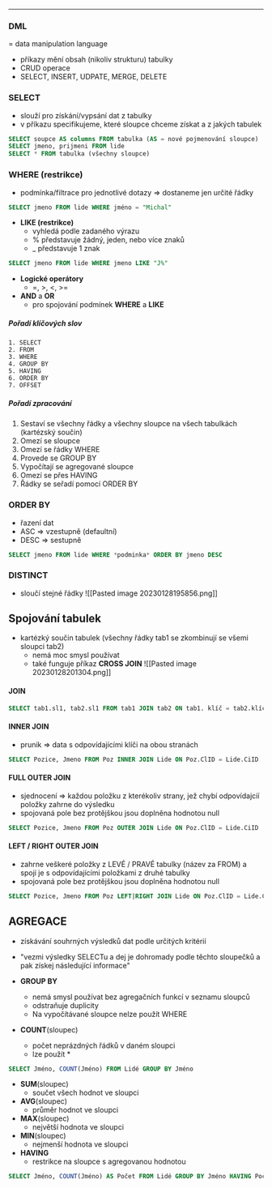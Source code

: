 ----
### DML 

= data manipulation language
- příkazy mění obsah (nikoliv strukturu) tabulky
- CRUD operace
- SELECT, INSERT, UDPATE, MERGE, DELETE

### **SELECT**

- slouží pro získání/vypsání dat z tabulky
- v příkazu specifikujeme, které sloupce chceme získat a z jakých tabulek
```Sql
SELECT soupce AS columns FROM tabulka (AS = nové pojmenování sloupce)
SELECT jmeno, prijmeni FROM lide
SELECT * FROM tabulka (všechny sloupce)
```

### **WHERE (restrikce)**  
- podmínka/filtrace pro jednotlivé dotazy => dostaneme jen určité řádky
```Sql
SELECT jmeno FROM lide WHERE jméno = "Michal" 
```
-  **LIKE (restrikce)**
	- vyhledá podle zadaného výrazu
	- % představuje žádný, jeden, nebo více znaků
	- _ představuje 1 znak
```Sql
SELECT jmeno FROM lide WHERE jmeno LIKE "J%" 
```
- **Logické operátory**
	- =, >, <, >=
- **AND** a **OR**
	- pro spojování podmínek **WHERE** a **LIKE**

##### **Pořadí klíčových slov**
	1. SELECT
	2. FROM
	3. WHERE
	4. GROUP BY
	5. HAVING
	6. ORDER BY
	7. OFFSET

##### **Pořadí zpracování**
1. Sestaví se všechny řádky a všechny sloupce na všech tabulkách (kartézský součin)
2. Omezí se sloupce
3. Omezí se řádky WHERE
4. Provede se GROUP BY
5. Vypočítají se agregované sloupce
6. Omezí se přes HAVING
7. Řádky se seřadí pomocí ORDER BY

###  **ORDER BY**
- řazení dat
- ASC => vzestupně (defaultní)
- DESC => sestupně
```Sql
SELECT jmeno FROM lide WHERE *podminka* ORDER BY jmeno DESC
```

### **DISTINCT**
-  sloučí stejné řádky 
![[Pasted image 20230128195856.png]]

## Spojování tabulek
- kartézký součin tabulek (všechny řádky tab1 se zkombinují se všemi sloupci tab2)
	- nemá moc smysl používat
	- také funguje příkaz **CROSS JOIN**
![[Pasted image 20230128201304.png]]

#### **JOIN**
```Sql
SELECT tab1.sl1, tab2.sl1 FROM tab1 JOIN tab2 ON tab1. klíč = tab2.klíč ...
```

#### **INNER JOIN**
- prunik => data s odpovídajícími klíči na obou stranách
```Sql
SELECT Pozice, Jmeno FROM Poz INNER JOIN Lide ON Poz.ClID = Lide.CiID
```

#### **FULL OUTER JOIN**
- sjednocení => každou položku z kterékoliv strany, jež chybí odpovídajcíí položky zahrne do výsledku
- spojovaná pole bez protějškou jsou doplněna hodnotou null
```Sql
SELECT Pozice, Jmeno FROM Poz OUTER JOIN Lide ON Poz.ClID = Lide.CiID
```

#### **LEFT / RIGHT OUTER JOIN**
- zahrne veškeré položky z LEVÉ / PRAVÉ tabulky (název za FROM) a spojí je s odpovídajícími položkami z druhé tabulky
- spojovaná pole bez protějškou jsou doplněna hodnotou null
```Sql
SELECT Pozice, Jmeno FROM Poz LEFT|RIGHT JOIN Lide ON Poz.ClID = Lide.CiID
```

## AGREGACE
- získávání souhrných výsledků dat podle určitých kritérií
- "vezmi výsledky SELECTu a dej je dohromady podle těchto sloupečků a pak získej následující informace"

- **GROUP BY**
	- nemá smysl používat bez agregačních funkcí v seznamu sloupců
	- odstraňuje duplicity
	- Na vypočítávané sloupce nelze použít WHERE
- **COUNT**(sloupec)
	- počet neprázdných řádků v daném sloupci 
	- lze použít *
```Sql
SELECT Jméno, COUNT(Jméno) FROM Lidé GROUP BY Jméno
```
- **SUM**(sloupec)
	- součet všech hodnot ve sloupci
- **AVG**(sloupec)
	- průměr hodnot ve sloupci
- **MAX**(sloupec)
	- největší hodnota ve sloupci
- **MIN**(sloupec)
	- nejmenší hodnota ve sloupci
- **HAVING**
	- restrikce na sloupce s agregovanou hodnotou
```Sql
SELECT Jméno, COUNT(Jméno) AS Počet FROM Lidé GROUP BY Jméno HAVING Počet > 5
```